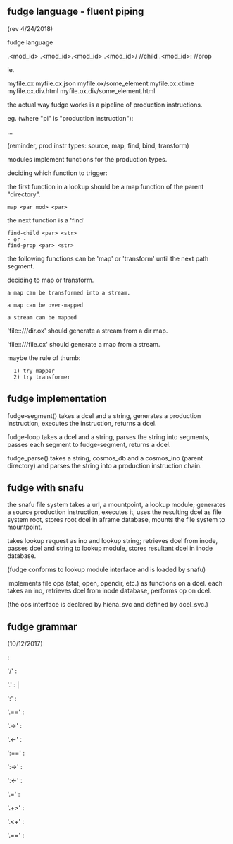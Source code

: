 



fudge language - fluent piping
------------------------------
(rev 4/24/2018)


fudge language

  <name>.<mod_id>
  <name>.<mod_id>.<mod_id>
  <name>.<mod_id>/<name>  //child
  <name>.<mod_id>:<name>  //prop

ie.

  myfile.ox
  myfile.ox.json
  myfile.ox/some_element
  myfile.ox:ctime
  myfile.ox.div.html
  myfile.ox.div/some_element.html


the actual way fudge works is a pipeline of production instructions.

eg.
(where "pi" is "production instruction"):

  <pi><pi><pi><pi><pi><pi>...


(reminder, prod instr types:
source, map, find, bind, transform)


modules implement functions for the production types.


deciding which function to trigger:

the first function in a lookup should be a map function of the parent "directory".

    map <par mod> <par>

the next function is a 'find'

    find-child <par> <str>
    - or -
    find-prop <par> <str>

the following functions can be 'map' or 'transform' until the next path segment.

deciding to map or transform.

    a map can be transformed into a stream.

    a map can be over-mapped

    a stream can be mapped


  'file::///dir.ox' should generate a stream from a dir map.

  'file::///file.ox' should generate a map from a stream.


   maybe the rule of thumb:
      
      1) try mapper
      2) try transformer
 


fudge implementation
--------------------

fudge-segment() takes a dcel and a string, generates a production instruction, executes the instruction, returns a dcel.

fudge-loop takes a dcel and a string, parses the string into segments, passes each segment to fudge-segment, returns a dcel.

fudge_parse() takes a string, cosmos_db and a cosmos_ino (parent directory) and parses the string into a production instruction chain.



fudge with snafu
----------------

the snafu file system takes a url, a mountpoint, a lookup module; generates a source production instruction, executes it, uses the resulting dcel as file system root, stores root dcel in aframe database, mounts the file system to mountpoint.

takes lookup request as ino and lookup string; retrieves dcel from inode, passes dcel and string to lookup module, stores resultant dcel in inode database.

(fudge conforms to lookup module interface and is loaded by snafu)

implements file ops (stat, open, opendir, etc.) as functions on a dcel.  each takes an ino, retrieves dcel from inode database, performs op on dcel.

(the ops interface is declared by hiena_svc and defined by dcel_svc.)


fudge grammar
-------------
(10/12/2017)


  <identifier> : <find child>

  '/' <identifier> : <find child>

  '.' <identifier> : <grind scan>
                   | <grind exec>

  ':' <identifier> : <find prop>

  '.==' <identifier> : <bind equiv>

  '.->' <identifier> : <bind flow R>

  '.<-' <identifier> : <bind flow L>

  ':==' <identifier> : <bind prop equiv>

  ':->' <identifier> : <bind prop flow R>

  ':<-' <identifier> : <bind prop flow L>

  '.=' <identifier> : <bind assign>

  '.+>' <identifier> : <bind copy R>

  '.<+' <identifier> : <bind copy L>

  '.==' <url> : <source equiv>



